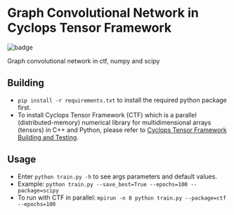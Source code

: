 # Graph Convolutional Network in Cyclops Tensor Framework

![badge](https://img.shields.io/badge/CTF%20PYTHON-GCN-green.svg?&logoColor=3272A5&color=86b200&style=for-the-badge&logo=python)

Graph convolutional network in ctf, numpy and scipy

## Building

* `pip install -r requirements.txt` to install the required python package first.
* To install Cyclops Tensor Framework (CTF) which is a parallel (distributed-memory) numerical library for multidimensional arrays (tensors) in C++ and Python, please refer to [Cyclops Tensor Framework Building and Testing](https://github.com/cyclops-community/ctf/wiki/Building-and-testing).

## Usage

* Enter `python train.py -h` to see args parameters and default values.
* Example: `python train.py --save_best=True --epochs=100 --package=scipy`
* To run with CTF in parallel: `mpirun -n 8 python train.py --package=ctf --epochs=100`
